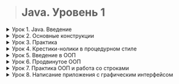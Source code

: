 > # Java. Уровень 1

<details>
<summary>
Урок 1. Java. Введение
</summary>

## [Java. Введение](https://gbcdn.mrgcdn.ru/uploads/record/94057/attachment/90383a1632eef2df208aabcb16dfddfa.mp4)


### Практическое задание:
 1. Создать пустой проект в IntelliJ IDEA и прописать метод main().
 2. Создать переменные всех пройденных типов данных и инициализировать их значения.
 3. Написать метод, вычисляющий выражение a * (b + (c / d)) и возвращающий результат,
 где a, b, c, d – аргументы этого метода, имеющие тип float.

 4. Написать метод, принимающий на вход два целых числа и проверяющий, что их сумма лежит в пределах от 10 до 20 (включительно), если да – вернуть true, в противном случае – false.
 5. Написать метод, которому в качестве параметра передается целое число, метод должен напечатать в консоль, положительное ли число передали или отрицательное. Замечание: ноль считаем положительным числом.
 6. Написать метод, которому в качестве параметра передается целое число. Метод должен вернуть true, если число отрицательное, и вернуть false если положительное.
 7. Написать метод, которому в качестве параметра передается строка, обозначающая имя. Метод должен вывести в консоль сообщение «Привет, указанное_имя!».
 8. * Написать метод, который определяет, является ли год високосным, и выводит сообщение в консоль. Каждый 4-й год является високосным, кроме каждого 100-го, при этом каждый 400-й – високосный.
</details>
<details>
<summary>
Урок 2. Основные конструкции
</summary>

## [Урок 2. Основные конструкции](https://gbcdn.mrgcdn.ru/uploads/record/94710/attachment/07b405bcf856c9d893833461326da5da.mp4)

### Практическое задание:
1. Задать целочисленный массив, состоящий из элементов 0 и 1. Например: [ 1, 1, 0, 0, 1, 0, 1, 1, 0, 0 ]. С помощью цикла и условия заменить 0 на 1, 1 на 0;
2. Задать пустой целочисленный массив размером 8. С помощью цикла заполнить его значениями 0 3 6 9 12 15 18 21;
3. Задать массив [ 1, 5, 3, 2, 11, 4, 5, 2, 4, 8, 9, 1 ] пройти по нему циклом, и числа меньшие 6 умножить на 2;
4. Создать квадратный двумерный целочисленный массив (количество строк и столбцов одинаковое) и с помощью цикла(-ов) заполнить его диагональные элементы единицами;
5. ** Задать одномерный массив и найти в нем минимальный и максимальный элементы (без помощи интернета);
6. ** Написать метод, в который передается не пустой одномерный целочисленный массив, метод должен вернуть true, если в массиве есть место, в котором сумма левой и правой части массива равны. Примеры: checkBalance([2, 2, 2, 1, 2, 2, || 10, 1]) → true, checkBalance([1, 1, 1, || 2, 1]) → true, граница показана символами ||, эти символы в массив не входят.
7. **** Написать метод, которому на вход подается одномерный массив и число n (может быть положительным, или отрицательным), при этом метод должен сместить все элементы массива на n позиций. Элементы смещаются циклично. Для усложнения задачи нельзя пользоваться вспомогательными массивами. Примеры: [ 1, 2, 3 ] при n = 1 (на один вправо) -> [ 3, 1, 2 ]; [ 3, 5, 6, 1] при n = -2 (на два влево) -> [ 6, 1, 3, 5 ]. При каком n в какую сторону сдвиг можете выбирать сами.
   Если выполнение задач вызывает трудности, можете обратиться к последней странице методического пособия. Для задач со * не нужно искать решение в интернете, иначе вы теряете весь смысл их выполнения.

</details>
<details>
 <summary>
  Урок 3. Практика
 </summary>

## [Урок 3. Практика](https://gbcdn.mrgcdn.ru/uploads/record/95723/attachment/a2fdc772c60ef48c4a1dfeb2ce1709b5.mp4)

### Практическое задание:
Делать только одну задачу.

1. Написать программу, которая загадывает случайное число от 0 до 9 и пользователю дается 3 попытки угадать это число. При каждой попытке компьютер должен сообщить, больше ли указанное пользователем число, чем загаданное, или меньше. После победы или проигрыша выводится запрос – «Повторить игру еще раз? 1 – да / 0 – нет»(1 – повторить, 0 – нет).
2. * Создать массив из слов
     String[] words = {"apple", "orange", "lemon", "banana", "apricot", "avocado", "broccoli", "carrot", "cherry", "garlic", "grape", "melon", "leak", "kiwi", "mango", "mushroom", "nut", "olive", "pea", "peanut", "pear", "pepper", "pineapple", "pumpkin", "potato"}.
     При запуске программы компьютер загадывает слово, запрашивает ответ у пользователя, сравнивает его с загаданным словом и сообщает, правильно ли ответил пользователь. Если слово не угадано, компьютер показывает буквы, которые стоят на своих местах.
     apple – загаданное
     apricot - ответ игрока
     ap############# (15 символов, чтобы пользователь не мог узнать длину слова)
     Для сравнения двух слов посимвольно можно пользоваться:
     String str = "apple";
     char a = str.charAt(0); - метод вернет char, который стоит в слове str на первой позиции
     Играем до тех пор, пока игрок не отгадает слово.
     Используем только маленькие буквы.
</details>
<details>
<summary>
Урок 4. Крестики-нолики в процедурном стиле
</summary>

## [Урок 4. Крестики-нолики в процедурном стиле](https://gbcdn.mrgcdn.ru/uploads/record/96494/attachment/35c153d9df9ab3fdd8cb7a951a9b461b.mp4)
### Практическое задание:
1. Полностью разобраться с кодом, попробовать переписать с нуля, стараясь не подглядывать в методичку.
2. Переделать проверку победы, чтобы она не была реализована просто набором условий, например, с использованием циклов.
3. * Попробовать переписать логику проверки победы, чтобы она работала для поля 5х5 и количества фишек 4. Очень желательно не делать это просто набором условий для каждой из возможных ситуаций;
4. * Доработать искусственный интеллект, чтобы он мог блокировать ходы игрока.
</details>
<details>
<summary>
Урок 5. Введение в ООП
</summary>

## [Урок 5. Введение в ООП](https://gbcdn.mrgcdn.ru/uploads/record/97440/attachment/e1d1673f0cd70b3e957d0bbcd1ee8790.mp4)

### Практическое задание:
1. Создать класс "Сотрудник" с полями: ФИО, должность, email, телефон, зарплата, возраст.
2. Конструктор класса должен заполнять эти поля при создании объекта.
3. Внутри класса «Сотрудник» написать метод, который выводит информацию об объекте в консоль.
4. Создать массив из 5 сотрудников.
   Пример:
```JAVA
Person[] persArray = new Person[5]; // Вначале объявляем массив объектов
persArray[0] = new Person("Ivanov Ivan", "Engineer", "ivivan@mailbox.com", "892312312", 30000, 30); // потом для каждой ячейки массива задаем объект
persArray[1] = new Person(...);
...
persArray[4] = new Person(...);
```
Person[] persArray = new Person[5]; // Вначале объявляем массив объектов
persArray[0] = new Person("Ivanov Ivan", "Engineer", "ivivan@mailbox.com", "892312312", 30000, 30); // потом для каждой ячейки массива задаем объект
persArray[1] = new Person(...);
...
persArray[4] = new Person(...);

5. С помощью цикла вывести информацию только о сотрудниках старше 40 лет.
</details>
<details>
<summary>
Урок 6. Продвинутое ООП
</summary>

## [Урок 6. Продвинутое ООП](https://gbcdn.mrgcdn.ru/uploads/record/98023/attachment/c4cc023bb1efea797b03a0d185573430.mp4)

### Практическое задание:
1. Создать классы Собака и Кот с наследованием от класса Животное.
2. Все животные могут бежать и плыть. В качестве параметра каждому методу передается длина препятствия. Результатом выполнения действия будет печать в консоль. (Например, dogBobik.run(150); -> 'Бобик пробежал 150 м.');
3. У каждого животного есть ограничения на действия (бег: кот 200 м., собака 500 м.; плавание: кот не умеет плавать, собака 10 м.).
4. * Добавить подсчет созданных котов, собак и животных.
</details>
<details>
<summary>
Урок 7. Практика ООП и работа со строками
</summary>

## [Урок 7. Практика ООП и работа со строками](https://gbcdn.mrgcdn.ru/uploads/record/99017/attachment/3549910d2f33f6c88fc51d97d037fa57.mp4)

### Практическое задание:
1. Расширить задачу про котов и тарелки с едой. (брать из методички)
2. Сделать так, чтобы в тарелке с едой не могло получиться отрицательного количества еды (например, в миске 10 еды, а кот пытается покушать 15-20).
3. Каждому коту нужно добавить поле сытость (когда создаем котов, они голодны). Если коту удалось покушать (хватило еды), сытость = true.
4. Считаем, что если коту мало еды в тарелке, то он её просто не трогает, то есть не может быть наполовину сыт (это сделано для упрощения логики программы).
5. Создать массив котов и тарелку с едой, попросить всех котов покушать из этой тарелки и потом вывести информацию о сытости котов в консоль.
6. Добавить в тарелку метод, с помощью которого можно было бы добавлять еду в тарелку.
</details>
<details>
<summary>
Урок 8. Написание приложения с графическим интерфейсом
</summary>

## [Урок 8. Написание приложения с графическим интерфейсом](https://gbcdn.mrgcdn.ru/uploads/record/100785/attachment/aa03ca5248ef42cb6ac223c218068594.mp4)

### Практическое задание:
Калькулятор
1. Реализовать вычисление выражения для операций (без учета приоритетов): умножение, сложение, вычитание, деление
2. Реализовать поддержку работу чисел с плавающей запятой
3. Реализовать вычисление квадратного корня
4. * Попробовать применить ScriptEngine для вычисления сложный математических выражений
5. * Реализовать вычисление выражения для операций (с учетом приоритетов и без ScriptEngine): умножение, сложение, вычитание, деление
</details>